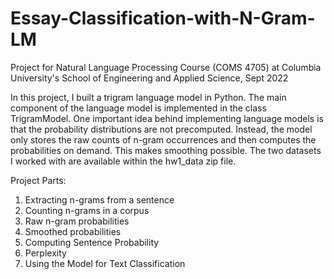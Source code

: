 # Essay-Classification-with-N-Gram-LM
Project for Natural Language Processing Course (COMS 4705) at Columbia University's School of Engineering and Applied Science, Sept 2022

In this project, I built a trigram language model in Python. The main component of the language model is implemented in the class TrigramModel. One important idea behind implementing language models is that the probability distributions are not precomputed. Instead, the model only stores the raw counts of n-gram occurrences and then computes the probabilities on demand. This makes smoothing possible. The two datasets I worked with are available within the hw1_data zip file.

Project Parts:
1. Extracting n-grams from a sentence
2. Counting n-grams in a corpus
3. Raw n-gram probabilities
4. Smoothed probabilities
5. Computing Sentence Probability
6. Perplexity
7. Using the Model for Text Classification
